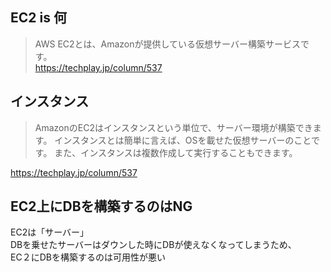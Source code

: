 ## EC2 is 何

> AWS EC2とは、Amazonが提供している仮想サーバー構築サービスです。  
https://techplay.jp/column/537

## インスタンス

> AmazonのEC2はインスタンスという単位で、サーバー環境が構築できます。
> インスタンスとは簡単に言えば、OSを載せた仮想サーバーのことです。
> また、インスタンスは複数作成して実行することもできます。

https://techplay.jp/column/537

## EC2上にDBを構築するのはNG

EC2は「サーバー」  
DBを乗せたサーバーはダウンした時にDBが使えなくなってしまうため、  
EC２にDBを構築するのは可用性が悪い  
